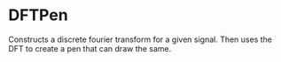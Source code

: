 # DFTPen
Constructs a discrete fourier transform for a given signal. Then uses the DFT to create a pen that can draw the same.

